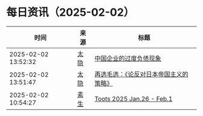 ﻿# 每日资讯（2025-02-02）

|时间|来源|标题|
|---|---|---|
|2025-02-02 13:52:32|[太隐](https://wangyurui.com/feed.xml)|[中国企业的过度负债现象](https://wangyurui.com/posts/qi-ye-guo-du-fu-zhai-na-xie-shi-er-0429e3e3)|
|2025-02-02 13:51:47|[太隐](https://wangyurui.com/feed.xml)|[再选毛选：《论反对日本帝国主义的策略》](https://wangyurui.com/posts/zai-xuan-mao-xuan-lun-fan-dui-ri-ben-di-guo-zhu-344b25a4)|
|2025-02-02 10:54:27|[素生](http://z.arlmy.me/atom.xml)|[Toots 2025 Jan.26 - Feb.1](http://z.arlmy.me/posts/MastodonArchives/2025/MastodonTootsArchives_20250201/)|
